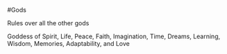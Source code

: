 #Gods 

Rules over all the other gods

Goddess of Spirit, Life, Peace, Faith, Imagination, Time, Dreams, Learning, Wisdom, Memories, Adaptability, and Love